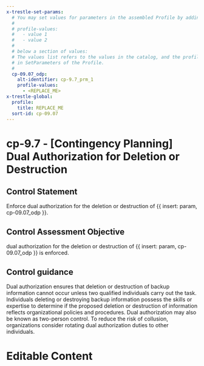 ```yaml
---
x-trestle-set-params:
  # You may set values for parameters in the assembled Profile by adding
  #
  # profile-values:
  #   - value 1
  #   - value 2
  #
  # below a section of values:
  # The values list refers to the values in the catalog, and the profile-values represent values
  # in SetParameters of the Profile.
  #
  cp-09.07_odp:
    alt-identifier: cp-9.7_prm_1
    profile-values:
      - <REPLACE_ME>
x-trestle-global:
  profile:
    title: REPLACE_ME
  sort-id: cp-09.07
---
```


# cp-9.7 - \[Contingency Planning\] Dual Authorization for Deletion or Destruction

## Control Statement

Enforce dual authorization for the deletion or destruction of {{ insert: param, cp-09.07_odp }}.

## Control Assessment Objective

dual authorization for the deletion or destruction of {{ insert: param, cp-09.07_odp }} is enforced.

## Control guidance

Dual authorization ensures that deletion or destruction of backup information cannot occur unless two qualified individuals carry out the task. Individuals deleting or destroying backup information possess the skills or expertise to determine if the proposed deletion or destruction of information reflects organizational policies and procedures. Dual authorization may also be known as two-person control. To reduce the risk of collusion, organizations consider rotating dual authorization duties to other individuals.

# Editable Content

<!-- Make additions and edits below -->
<!-- The above represents the contents of the control as received by the profile, prior to additions. -->
<!-- If the profile makes additions to the control, they will appear below. -->
<!-- The above markdown may not be edited but you may edit the content below, and/or introduce new additions to be made by the profile. -->
<!-- If there is a yaml header at the top, parameter values may be edited. Use --set-parameters to incorporate the changes during assembly. -->
<!-- The content here will then replace what is in the profile for this control, after running profile-assemble. -->
<!-- The current profile has no added parts for this control, but you may add new ones here. -->
<!-- Each addition must have a heading either of the form ## Control my_addition_name -->
<!-- or ## Part a. (where the a. refers to one of the control statement labels.) -->
<!-- "## Control" parts are new parts added after the statement part. -->
<!-- "## Part" parts are new parts added into the top-level statement part with that label. -->
<!-- Subparts may be added with nested hash levels of the form ### My Subpart Name -->
<!-- underneath the parent ## Control or ## Part being added -->
<!-- See https://ibm.github.io/compliance-trestle/tutorials/ssp_profile_catalog_authoring/ssp_profile_catalog_authoring for guidance. -->
